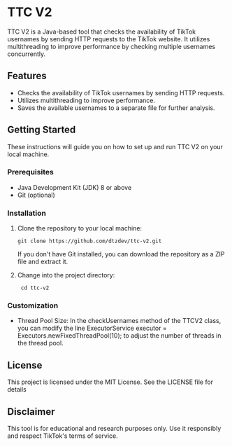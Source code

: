 # TTC V2

TTC V2 is a Java-based tool that checks the availability of TikTok usernames by sending HTTP requests to the TikTok website. It utilizes multithreading to improve performance by checking multiple usernames concurrently.

## Features

- Checks the availability of TikTok usernames by sending HTTP requests.
- Utilizes multithreading to improve performance.
- Saves the available usernames to a separate file for further analysis.

## Getting Started

These instructions will guide you on how to set up and run TTC V2 on your local machine.

### Prerequisites

- Java Development Kit (JDK) 8 or above
- Git (optional)

### Installation

1. Clone the repository to your local machine:

   ```shell
   git clone https://github.com/dtzdev/ttc-v2.git
   ```
   
   If you don't have Git installed, you can download the repository as a ZIP file and extract it.
   
2. Change into the project directory:

   ```shell
    cd ttc-v2
   ```
### Customization

 - Thread Pool Size: In the checkUsernames method of the TTCV2 class, you can modify the line ExecutorService executor = Executors.newFixedThreadPool(10); to adjust the number of threads in the thread pool.

## License

This project is licensed under the MIT License. See the LICENSE file for details

## Disclaimer

This tool is for educational and research purposes only. Use it responsibly and respect TikTok's terms of service.
   
